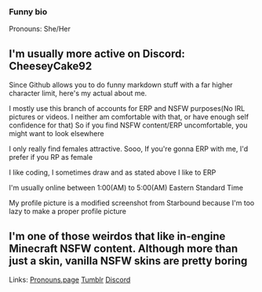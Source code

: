 ### Funny bio
Pronouns: She/Her

I'm usually more active on Discord: CheeseyCake92<br>
----------------------------------------------------------
Since Github allows you to do funny markdown stuff with a far higher character limit, here's my actual about me.

I mostly use this branch of accounts for ERP and NSFW purposes(No IRL pictures or videos. I neither am comfortable with that, or have enough self confidence for that)
So if you find NSFW content/ERP uncomfortable, you might want to look elsewhere

I only really find females attractive. Sooo, If you're gonna ERP with me, I'd prefer if you RP as female

I like coding, I sometimes draw and as stated above I like to ERP

I'm usually online between 1:00(AM) to 5:00(AM) Eastern Standard Time

My profile picture is a modified screenshot from Starbound because I'm too lazy to make a proper profile picture

I'm one of those weirdos that like in-engine Minecraft NSFW content. Although more than just a skin, vanilla NSFW skins are pretty boring
----------------------------------------------------------
Links:
[Pronouns.page](https://en.pronouns.page/@cheeseycake923)
[Tumblr](https://cheeseycake92.tumblr.com/)
[Discord](https://discordapp.com/users/950673801153249303)
